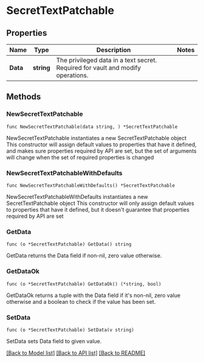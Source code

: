 # SecretTextPatchable

## Properties

Name | Type | Description | Notes
------------ | ------------- | ------------- | -------------
**Data** | **string** | The privileged data in a text secret. Required for vault and modify operations. | 

## Methods

### NewSecretTextPatchable

`func NewSecretTextPatchable(data string, ) *SecretTextPatchable`

NewSecretTextPatchable instantiates a new SecretTextPatchable object
This constructor will assign default values to properties that have it defined,
and makes sure properties required by API are set, but the set of arguments
will change when the set of required properties is changed

### NewSecretTextPatchableWithDefaults

`func NewSecretTextPatchableWithDefaults() *SecretTextPatchable`

NewSecretTextPatchableWithDefaults instantiates a new SecretTextPatchable object
This constructor will only assign default values to properties that have it defined,
but it doesn't guarantee that properties required by API are set

### GetData

`func (o *SecretTextPatchable) GetData() string`

GetData returns the Data field if non-nil, zero value otherwise.

### GetDataOk

`func (o *SecretTextPatchable) GetDataOk() (*string, bool)`

GetDataOk returns a tuple with the Data field if it's non-nil, zero value otherwise
and a boolean to check if the value has been set.

### SetData

`func (o *SecretTextPatchable) SetData(v string)`

SetData sets Data field to given value.



[[Back to Model list]](../README.md#documentation-for-models) [[Back to API list]](../README.md#documentation-for-api-endpoints) [[Back to README]](../README.md)



